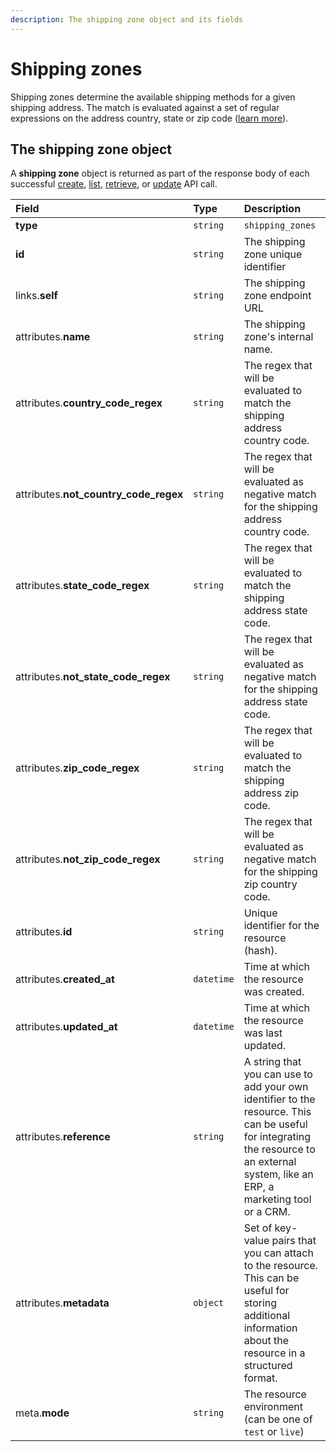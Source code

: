 ```yaml
---
description: The shipping zone object and its fields
---
```


# Shipping zones

Shipping zones determine the available shipping methods for a given shipping address. The match is evaluated against a set of regular expressions on the address country, state or zip code \([learn more](https://commercelayer.io/glossary/shipping_zone/)\).

## The shipping zone object

A **shipping zone** object is returned as part of the response body of each successful [create](https://docs.commercelayer.io/resources/shipping_zones/create_shipping_zone), [list](https://docs.commercelayer.io/resources/shipping_zones/list_shipping_zones), [retrieve](https://docs.commercelayer.io/resources/shipping_zones/retrieve_shipping_zone), or [update](https://docs.commercelayer.io/resources/shipping_zones/update_shipping_zone) API call.

| Field | Type | Description |
| :--- | :--- | :--- |
| **type** | `string` | `shipping_zones` |
| **id** | `string` | The shipping zone unique identifier |
| links.**self** | `string` | The shipping zone endpoint URL |
| attributes.**name** | `string` | The shipping zone's internal name. |
| attributes.**country\_code\_regex** | `string` | The regex that will be evaluated to match the shipping address country code. |
| attributes.**not\_country\_code\_regex** | `string` | The regex that will be evaluated as negative match for the shipping address country code. |
| attributes.**state\_code\_regex** | `string` | The regex that will be evaluated to match the shipping address state code. |
| attributes.**not\_state\_code\_regex** | `string` | The regex that will be evaluated as negative match for the shipping address state code. |
| attributes.**zip\_code\_regex** | `string` | The regex that will be evaluated to match the shipping address zip code. |
| attributes.**not\_zip\_code\_regex** | `string` | The regex that will be evaluated as negative match for the shipping zip country code. |
| attributes.**id** | `string` | Unique identifier for the resource \(hash\). |
| attributes.**created\_at** | `datetime` | Time at which the resource was created. |
| attributes.**updated\_at** | `datetime` | Time at which the resource was last updated. |
| attributes.**reference** | `string` | A string that you can use to add your own identifier to the resource. This can be useful for integrating the resource to an external system, like an ERP, a marketing tool or a CRM. |
| attributes.**metadata** | `object` | Set of key-value pairs that you can attach to the resource. This can be useful for storing additional information about the resource in a structured format. |
| meta.**mode** | `string` | The resource environment \(can be one of `test` or `live`\) |

